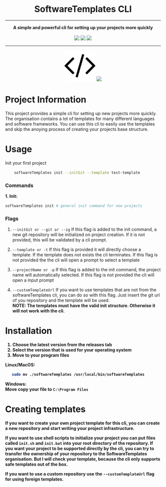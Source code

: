 <div align="center">
    <h1>SoftwareTemplates CLI</h1>
<hr>
<strong>A simple and powerful cli for setting up your projects more quickly</strong><br><br>
<img src="https://img.shields.io/github/workflow/status/SoftwareTemplates/cli/Test?style=for-the-badge">
<img src="https://img.shields.io/github/license/SoftwareTemplates/cli?style=for-the-badge"> 
<img src="https://img.shields.io/github/go-mod/go-version/SoftwareTemplates/cli?style=for-the-badge">
</div>
<hr>

<div align="center">
<img src=".media/icon.png" width="100">
<img src="https://upload.wikimedia.org/wikipedia/commons/thumb/0/05/Go_Logo_Blue.svg/1200px-Go_Logo_Blue.svg.png" height="100">
</div>

# Project Information

This project provides a simple cli for setting up new projects more quickly. 
The organisation contains a lot of templates for many different languages and software frameworks.
You can use this cli to easily use the templates and skip the anoying process of 
creating your projects base structure.

# Usage

Init your first project
```bash
    softwareTemplates init --initGit --template test-template
```

### Commands

<strong>1. Init:</strong><br>
```bash
softwareTemplates init # general init command for new projects
```

### Flags

1. `--initGit or --git or --ig`
If this flag is added to the init command, a new git repository will be 
initialized on project creation. If it is not provided, this will be validated by a cli prompt.

2. `--template or -t`
If this flag is provided it will directly choose a template. If the 
template does not exists the cli terminates. If this flag is not provided the 
the cli will open a prompt to select a template

3. `--projectName or -p`
If this flag is added to the init command, the project name will automatically
selected. If this flag is not provided the cli will open a input prompt

4. `--customTemplateUrl`
If you want to use templates that are not from the softwareTemplates cli, you
can do so with this flag. Just insert the git url of you repository and the template
will be used.<br>
<strong>NOTE: The templates must have the valid init structure. Otherwise it will not work with the cli.


# Installation

1. Choose the latest version from the releases tab
2. Select the version that is used for your operating system
3. Move to your program files

<strong>Linux/MacOS: </strong>
```bash
   sudo mv ./softwareTemplates /usr/local/bin/softwareTemplates
```

<strong>Windows:</strong><br>
Move copy your file to `C:\Program Files`

# Creating templates

If you want to create your own project template for this cli, you can 
create a new repository and start writing your project infrastructure.

If you want to use shell scripts to initialize your project you can
put files called `init.sh` and `init.bat` into your root directory of the 
repository. 
If you want your project to be supported directly by the cli, you can try to transfer 
the ownership of your repository to the SoftwareTemplates organisation.
But I will check your template, because the cli only supports safe templates out of the box.

If you want to use a custom repository use the `--customTemplateUrl` flag for using foreign templates.

